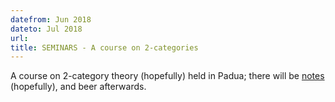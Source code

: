 ```yaml
---
datefrom: Jun 2018
dateto: Jul 2018
url: 
title: SEMINARS - A course on 2-categories
---
```


A course on 2-category theory (hopefully) held in Padua; there will be [notes](2kan/_site/index.html) (hopefully), and beer afterwards. 
